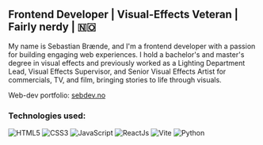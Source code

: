 ## Frontend Developer | Visual-Effects Veteran | Fairly nerdy | 🇳🇴
My name is Sebastian Brænde, and I'm a frontend developer with a passion for building engaging web experiences. I hold a bachelor's and master's degree in visual effects and previously worked as a Lighting Department Lead, Visual Effects Supervisor, and Senior Visual Effects Artist for commercials, TV, and film, bringing stories to life through visuals.

Web-dev portfolio: [sebdev.no](https://sebdev.no/)

### Technologies used:
![HTML5](https://img.shields.io/badge/HTML5-E34F26?style=for-the-badge&logo=html5&logoColor=white)
![CSS3](https://img.shields.io/badge/CSS3-1572B6?style=for-the-badge&logo=css3&logoColor=white)
![JavaScript](https://img.shields.io/badge/JavaScript-F7DF1E?style=for-the-badge&logo=javascript&logoColor=black)
![ReactJs](https://img.shields.io/badge/-ReactJs-61DAFB?logo=react&logoColor=white&style=for-the-badge)
![Vite](https://img.shields.io/badge/Vite-646CFF?style=for-the-badge&logo=Vite&logoColor=white)
![Python](https://img.shields.io/badge/Python-FFD43B?style=for-the-badge&logo=python&logoColor=blue)
